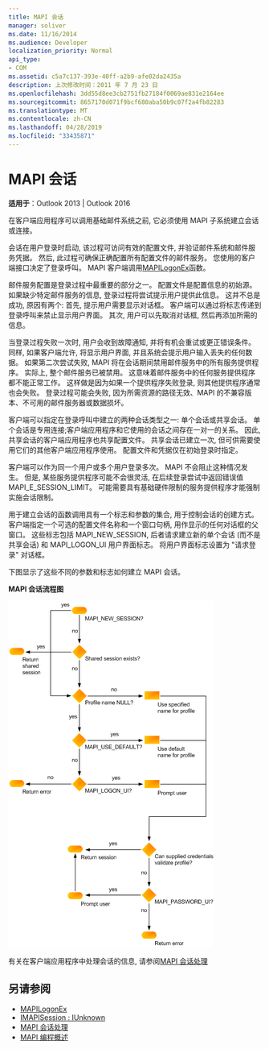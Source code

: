 ```yaml
---
title: MAPI 会话
manager: soliver
ms.date: 11/16/2014
ms.audience: Developer
localization_priority: Normal
api_type:
- COM
ms.assetid: c5a7c137-393e-40ff-a2b9-afe02da2435a
description: 上次修改时间：2011 年 7 月 23 日
ms.openlocfilehash: 3dd55d8ee3cb2751fb27184f0069ae831e2164ee
ms.sourcegitcommit: 8657170d071f9bcf680aba50b9c07f2a4fb82283
ms.translationtype: MT
ms.contentlocale: zh-CN
ms.lasthandoff: 04/28/2019
ms.locfileid: "33435871"
---
```

# <a name="mapi-sessions"></a>MAPI 会话

**适用于**：Outlook 2013 | Outlook 2016 
  
在客户端应用程序可以调用基础邮件系统之前, 它必须使用 MAPI 子系统建立会话或连接。
  
会话在用户登录时启动, 该过程可访问有效的配置文件, 并验证邮件系统和邮件服务凭据。 然后, 此过程可确保正确配置所有配置文件的邮件服务。 您使用的客户端接口决定了登录呼叫。 MAPI 客户端调用[MAPILogonEx](mapilogonex.md)函数。 
  
邮件服务配置是登录过程中最重要的部分之一。 配置文件是配置信息的初始源。 如果缺少特定邮件服务的信息, 登录过程将尝试提示用户提供此信息。 这并不总是成功, 原因有两个: 首先, 提示用户需要显示对话框。 客户端可以通过将标志传递到登录呼叫来禁止显示用户界面。 其次, 用户可以先取消对话框, 然后再添加所需的信息。
  
当登录过程失败一次时, 用户会收到故障通知, 并将有机会重试或更正错误条件。 同样, 如果客户端允许, 将显示用户界面, 并且系统会提示用户输入丢失的任何数据。 如果第二次尝试失败, MAPI 将在会话期间禁用邮件服务中的所有服务提供程序。 实际上, 整个邮件服务已被禁用。 这意味着邮件服务中的任何服务提供程序都不能正常工作。 这样做是因为如果一个提供程序失败登录, 则其他提供程序通常也会失败。 登录过程可能会失败, 因为所需资源的路径无效、MAPI 的不兼容版本、不可用的邮件服务器或数据损坏。 
  
客户端可以指定在登录呼叫中建立的两种会话类型之一: 单个会话或共享会话。 单个会话是专用连接;客户端应用程序和它使用的会话之间存在一对一的关系。 因此, 共享会话的客户端应用程序也共享配置文件。 共享会话已建立一次, 但可供需要使用它们的其他客户端应用程序使用。 配置文件和凭据仅在初始登录时指定。 
  
客户端可以作为同一个用户或多个用户登录多次。 MAPI 不会阻止这种情况发生。 但是, 某些服务提供程序可能不会很灵活, 在后续登录尝试中返回错误值 MAPI_E_SESSION_LIMIT。 可能需要具有基础硬件限制的服务提供程序才能强制实施会话限制。
  
用于建立会话的函数调用具有一个标志和参数的集合, 用于控制会话的创建方式。 客户端指定一个可选的配置文件名称和一个窗口句柄, 用作显示的任何对话框的父窗口。 这些标志包括 MAPI_NEW_SESSION, 后者请求建立新的单个会话 (而不是共享会话) 和 MAPI_LOGON_UI 用户界面标志。 将用户界面标志设置为 "请求登录" 对话框。
  
下图显示了这些不同的参数和标志如何建立 MAPI 会话。
  
**MAPI 会话流程图**
  
![MAPI 会话流程图](media/amapi_47.gif "MAPI 会话流程图")
  
有关在客户端应用程序中处理会话的信息, 请参阅[MAPI 会话处理](mapi-session-handling.md)
  
## <a name="see-also"></a>另请参阅

- [MAPILogonEx](mapilogonex.md)  
- [IMAPISession : IUnknown](imapisessioniunknown.md)
- [MAPI 会话处理](mapi-session-handling.md)  
- [MAPI 编程概述](mapi-programming-overview.md)

